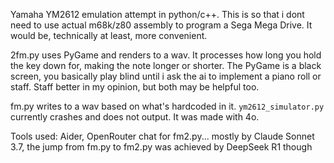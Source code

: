 Yamaha YM2612 emulation attempt in python/c++. This is so that i dont need to use actual m68k/z80 assembly to program a Sega Mega Drive. It would be, technically at least, more convenient.

2fm.py uses PyGame and renders to a wav. It processes how long you hold the key down for, making the note longer or shorter. The PyGame is a black screen, you basically play blind until i ask the ai to implement a piano roll or staff. Staff better in my opinion, but both may be helpful too.

fm.py writes to a wav based on what's hardcoded in it.
`ym2612_simulator.py` currently crashes and does not output. It was made with 4o.

Tools used: Aider, OpenRouter chat for fm2.py... mostly by Claude Sonnet 3.7, the jump from fm.py to fm2.py was achieved by DeepSeek R1 though
